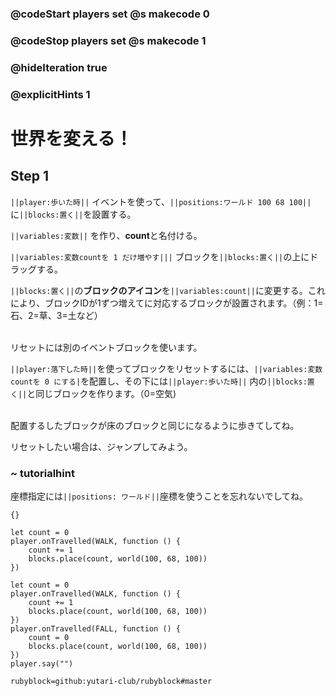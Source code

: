 ### @codeStart players set @s makecode 0
### @codeStop players set @s makecode 1

### @hideIteration true 
### @explicitHints 1

# 世界を変える！
<!-- # Change the world! -->

## Step 1
``||player:歩いた時||`` イベントを使って、``||positions:ワールド 100 68 100||`` に``||blocks:置く||``を設置する。<br>

``||variables:変数||`` を作り、**count**と名付ける。<br>

``||variables:変数countを 1 だけ増やす|||`` ブロックを``||blocks:置く||``の上にドラッグする。<br>

``||blocks:置く||``の**ブロックのアイコン**を``||variables:count||``に変更する。これにより、ブロックIDが1ずつ増えてに対応するブロックが設置されます。（例：1=石、2=草、3=土など）<br>

<br>
リセットには別のイベントブロックを使います。<br>

``||player:落下した時||``を使ってブロックをリセットするには、``||variables:変数countを 0 にする|``を配置し、その下には``||player:歩いた時||`` 内の``||blocks:置く||``と同じブロックを作ります。（0=空気)<br>

<br>
配置するしたブロックが床のブロックと同じになるように歩きてしてね。<br>

リセットしたい場合は、ジャンプしてみよう。


<!-- Use ``||player:on player walk||`` event to set a block at a specific set of ``||positions: world||``coordinates, which are **100, 68, 100**.<br>

Create a ``||variable||`` and name it **count**. <br>

Drag the ``||change count by 1||`` block and ``||blocks:place||`` block with an added ``||count||`` variable, this will increase by 1 and place a block that's associated with that block ID. 1=Stone, 2=Grass, 3=Dirt, etc. <br>

Use another event block, for example ``||player:on player fall||`` to reset the block. <br>

To do that, drag ``||set count||`` to **0** to restart the count and add a ``||blocks: place||`` block with an added ``||variable:count||`` variable set with the same world coordinates. <br>

This way whenever you jump in the world, the block will get reset.  -->

### ~ tutorialhint 
座標指定には``||positions: ワールド||``座標を使うことを忘れないでしてね。
<!-- Don't forget to use ``||positions: world||`` positions to indicate the coordinates.  -->

```template
{}
``` 

```blocks
let count = 0
player.onTravelled(WALK, function () {
    count += 1
    blocks.place(count, world(100, 68, 100))
})

```


```ghost
let count = 0
player.onTravelled(WALK, function () {
    count += 1
    blocks.place(count, world(100, 68, 100))
})
player.onTravelled(FALL, function () {
    count = 0
    blocks.place(count, world(100, 68, 100))
})
player.say("")
```

```package
rubyblock=github:yutari-club/rubyblock#master
```